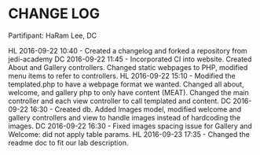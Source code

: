 CHANGE LOG
===========================
Partifipant: HaRam Lee, DC

HL 2016-09-22 10:40 - Created a changelog and forked a repository from jedi-academy 
DC 2016-09-22 11:45 - Incorporated CI into website. Created About and Gallery controllers. 
                      Changed static webpages to PHP, modified menu items to refer to controllers.
HL 2016-09-22 15:10 - Modified the templated.php to have a webpage format we wanted. Changed all
					  about, welcome, and gallery php to only have content (MEAT). Changed the
					  main controller and each view controller to call templated and content.
DC 2016-09-22 16:30 - Created db. Added Images model, modified welcome and gallery controllers and view to handle images instead of hardcoding the images.
DC 2016-09-22 16:30 - Fixed images spacing issue for Gallery and Welcome: did not apply table params.
HL 2016-09-23 17:35 - Changed the readme doc to fit our lab description.